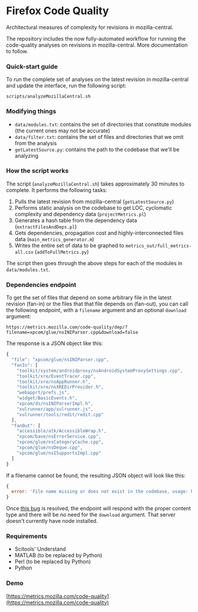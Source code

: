 # Firefox Code Quality
Architectural measures of complexity for revisions in mozilla-central.

The repository includes the now fully-automated workflow for running the code-quality analyses on revisions in mozilla-central.  More documentation to follow.

### Quick-start guide

To run the complete set of analyses on the latest revision in mozilla-central and update the interface, run the following script:

```
scripts/analyzeMozillaCentral.sh 
```

### Modifying things
* ``data/modules.txt``: contains the set of directories that constitute modules (the current ones may not be accurate)
* ``data/filter.txt``: contains the set of files and directories that we omit from the analysis
* ``getLatestSource.py``: contains the path to the codebase that we'll be analyzing

### How the script works
The script (``analyzeMozillaCentral.sh``) takes approximately 30 minutes to complete. It performs the following tasks:

1. Pulls the latest revision from mozilla-central (``getLatestSource.py``)
2. Performs static analysis on the codebase to get LOC, cyclomatic complexity and dependency data (``projectMetrics.pl``)
3. Generates a hash table from the dependency data (``extractFilesAndDeps.pl``)
4. Gets dependencies, propagation cost and highly-interconnected files data (``main_metrics_generator.m``)
5. Writes the entire set of data to be graphed to ``metrics_out/full_metrics-all.csv`` (``addToFullMetrics.py``)

The script then goes through the above steps for each of the modules in ``data/modules.txt``.

### Dependencies endpoint

To get the set of files that depend on some arbitrary file in the latest revision (fan-in) or the files that that file depends on (fan-out), you can call the following endpoint, with a ``filename`` argument and an optional ``download`` argument:

``https://metrics.mozilla.com/code-quality/dep/?filename=xpcom/glue/nsINIParser.cpp&download=false``

The response is a JSON object like this:

```javascript
{
  "file": "xpcom/glue/nsINIParser.cpp",
  "fanIn": [
    "toolkit/system/androidproxy/nsAndroidSystemProxySettings.cpp",
    "toolkit/xre/EventTracer.cpp",
    "toolkit/xre/nsAppRunner.h",
    "toolkit/xre/nsXREDirProvider.h",
    "webapprt/prefs.js",
    "widget/BasicEvents.h",
    "xpcom/ds/nsINIParserImpl.h",
    "xulrunner/app/xulrunner.js",
    "xulrunner/tools/redit/redit.cpp"
  ],
  "fanOut": [
    "accessible/atk/AccessibleWrap.h",
    "xpcom/base/nsErrorService.cpp",
    "xpcom/glue/nsCategoryCache.cpp",
    "xpcom/glue/nsDeque.cpp",
    "xpcom/glue/nsISupportsImpl.cpp"
  ]
}
```

If a filename cannot be found, the resulting JSON object will look like this:

```javascript
{
  error: 'File name missing or does not exist in the codebase, usage: https://metrics.mozilla.com/code-quality/dep/?filename=xpcom/glue/nsINIParser.cpp'
}
```

Once [this bug](https://bugzilla.mozilla.org/show_bug.cgi?id=1196279) is resolved, the endpoint will respond with the proper content type and there will be no need for the ``download`` argument. That server doesn't currently have node installed.


### Requirements

* Scitools' Understand
* MATLAB (to be replaced by Python)
* Perl (to be replaced by Python)
* Python

### Demo
[https://metrics.mozilla.com/code-quality](https://metrics.mozilla.com/code-quality)
